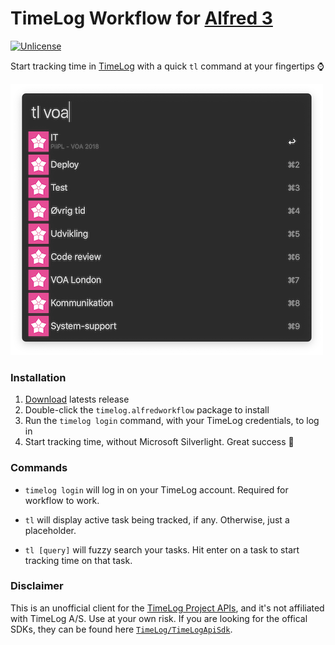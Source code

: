 # TimeLog Workflow for [Alfred 3](https://www.alfredapp.com)

[![Unlicense](https://img.shields.io/badge/license-Unlicense-blue.svg)](http://unlicense.org/)


Start tracking time in [TimeLog](https://www.timelog.com/en/) with a quick `tl` command at your fingertips :watch:

![TimeLog Workflow for Alfred 3](screenshot.png)

### Installation

1. [Download](https://github.com/mathiasjakobsen/alfred-timelog/releases) latests release
2. Double-click the `timelog.alfredworkflow` package to install
3. Run the `timelog login` command, with your TimeLog credentials, to log in
4. Start tracking time, without Microsoft Silverlight. Great success :tada:

### Commands

- `timelog login` will log in on your TimeLog account. Required for workflow to work.

- `tl` will display active task being tracked, if any. Otherwise, just a placeholder.

- `tl [query]` will fuzzy search your tasks. Hit enter on a task to start tracking time on that task.

### Disclaimer

This is an unofficial client for the [TimeLog Project APIs](https://api.timelog.com/), and it's not affiliated with TimeLog A/S. Use at your own risk. If you are looking for the offical SDKs, they can be found here [`TimeLog/TimeLogApiSdk`](https://github.com/TimeLog/TimeLogApiSdk).
